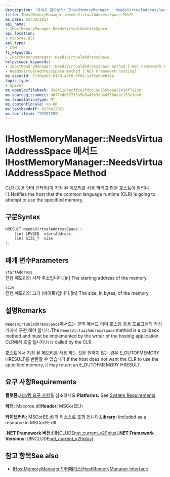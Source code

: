 ```yaml
---
description: '자세히 알아보기: IHostMemoryManager:: NeedsVirtualAddressSpace 메서드'
title: IHostMemoryManager::NeedsVirtualAddressSpace 메서드
ms.date: 03/30/2017
api_name:
- IHostMemoryManager.NeedsVirtualAddressSpace
api_location:
- mscoree.dll
api_type:
- COM
f1_keywords:
- IHostMemoryManager::NeedsVirtualAddressSpace
helpviewer_keywords:
- IHostMemoryManager::NeedsVirtualAddressSpace method [.NET Framework hosting]
- NeedsVirtualAddressSpace method [.NET Framework hosting]
ms.assetid: 71f0eab5-0170-46f8-9f88-1df5abdeb34a
topic_type:
- apiref
ms.openlocfilehash: 95d4128decffc82fdcb198155b48a31420f71220
ms.sourcegitcommit: ddf7edb67715a5b9a45e3dd44536dabc153c1de0
ms.translationtype: MT
ms.contentlocale: ko-KR
ms.lasthandoff: 02/06/2021
ms.locfileid: "99707789"
---
```

# <a name="ihostmemorymanagerneedsvirtualaddressspace-method"></a><span data-ttu-id="e1c00-103">IHostMemoryManager::NeedsVirtualAddressSpace 메서드</span><span class="sxs-lookup"><span data-stu-id="e1c00-103">IHostMemoryManager::NeedsVirtualAddressSpace Method</span></span>

<span data-ttu-id="e1c00-104">CLR (공용 언어 런타임)이 지정 된 메모리를 사용 하려고 함을 호스트에 알립니다.</span><span class="sxs-lookup"><span data-stu-id="e1c00-104">Notifies the host that the common language runtime (CLR) is going to attempt to use the specified memory.</span></span>  
  
## <a name="syntax"></a><span data-ttu-id="e1c00-105">구문</span><span class="sxs-lookup"><span data-stu-id="e1c00-105">Syntax</span></span>  
  
```cpp  
HRESULT NeedsVirtualAddressSpace (  
    [in] LPVOID  startAddress,  
    [in] SIZE_T  size  
);  
```  
  
## <a name="parameters"></a><span data-ttu-id="e1c00-106">매개 변수</span><span class="sxs-lookup"><span data-stu-id="e1c00-106">Parameters</span></span>  

 `startAddress`  
 <span data-ttu-id="e1c00-107">진행 메모리의 시작 주소입니다.</span><span class="sxs-lookup"><span data-stu-id="e1c00-107">[in] The starting address of the memory.</span></span>  
  
 `size`  
 <span data-ttu-id="e1c00-108">진행 메모리의 크기 (바이트)입니다.</span><span class="sxs-lookup"><span data-stu-id="e1c00-108">[in] The size, in bytes, of the memory.</span></span>  
  
## <a name="remarks"></a><span data-ttu-id="e1c00-109">설명</span><span class="sxs-lookup"><span data-stu-id="e1c00-109">Remarks</span></span>  

 <span data-ttu-id="e1c00-110">`NeedsVirtualAddressSpace`메서드는 콜백 메서드 이며 호스팅 응용 프로그램의 작성기에서 구현 해야 합니다.</span><span class="sxs-lookup"><span data-stu-id="e1c00-110">The `NeedsVirtualAddressSpace` method is a callback method and must be implemented by the writer of the hosting application.</span></span> <span data-ttu-id="e1c00-111">CLR에서 호출 됩니다.</span><span class="sxs-lookup"><span data-stu-id="e1c00-111">It is called by the CLR.</span></span>  
  
 <span data-ttu-id="e1c00-112">호스트에서 지정 된 메모리를 사용 하는 것을 원하지 않는 경우 E_OUTOFMEMORY HRESULT를 반환할 수 있습니다.</span><span class="sxs-lookup"><span data-stu-id="e1c00-112">If the host does not want the CLR to use the specified memory, it may return an E_OUTOFMEMORY HRESULT.</span></span>  
  
## <a name="requirements"></a><span data-ttu-id="e1c00-113">요구 사항</span><span class="sxs-lookup"><span data-stu-id="e1c00-113">Requirements</span></span>  

 <span data-ttu-id="e1c00-114">**플랫폼:**[시스템 요구 사항](../../get-started/system-requirements.md)을 참조하세요.</span><span class="sxs-lookup"><span data-stu-id="e1c00-114">**Platforms:** See [System Requirements](../../get-started/system-requirements.md).</span></span>  
  
 <span data-ttu-id="e1c00-115">**헤더:** Mscoree.dll</span><span class="sxs-lookup"><span data-stu-id="e1c00-115">**Header:** MSCorEE.h</span></span>  
  
 <span data-ttu-id="e1c00-116">**라이브러리:** MSCorEE.dll의 리소스로 포함 됩니다.</span><span class="sxs-lookup"><span data-stu-id="e1c00-116">**Library:** Included as a resource in MSCorEE.dll</span></span>  
  
 <span data-ttu-id="e1c00-117">**.NET Framework 버전:**[!INCLUDE[net_current_v20plus](../../../../includes/net-current-v20plus-md.md)]</span><span class="sxs-lookup"><span data-stu-id="e1c00-117">**.NET Framework Versions:** [!INCLUDE[net_current_v20plus](../../../../includes/net-current-v20plus-md.md)]</span></span>  
  
## <a name="see-also"></a><span data-ttu-id="e1c00-118">참고 항목</span><span class="sxs-lookup"><span data-stu-id="e1c00-118">See also</span></span>

- [<span data-ttu-id="e1c00-119">IHostMemoryManager 인터페이스</span><span class="sxs-lookup"><span data-stu-id="e1c00-119">IHostMemoryManager Interface</span></span>](ihostmemorymanager-interface.md)
